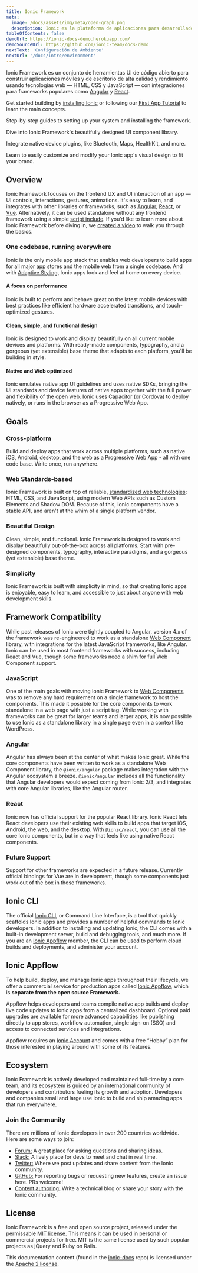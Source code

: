 ```yaml
---
title: Ionic Framework
meta:
  image: /docs/assets/img/meta/open-graph.png
  description: Ionic es la plataforma de aplicaciones para desarrolladores web. Cree increíbles aplicaciones móviles, web y de escritorio, todo con una base de código compartido y estándares web abiertos
tableOfContents: false
demoUrl: https://ionic-docs-demo.herokuapp.com/
demoSourceUrl: https://github.com/ionic-team/docs-demo
nextText: 'Configuración de Ambiente'
nextUrl: '/docs/intro/environment'
---
```


Ionic Framework es un conjunto de herramientas UI de código abierto para construir aplicaciones móviles y de escritorio de alta calidad y rendimiento usando tecnologías web — HTML, CSS y JavaScript — con integraciones para frameworks populares como <a href="/docs/angular/overview" target="_blank"> Angular</a> y <a href="/react" target="_blank">React</a>.

Get started building by [installing Ionic](/docs/intro/cli) or following our [First App Tutorial](/docs/intro/next#build-your-first-app) to learn the main concepts.

<docs-cards> <docs-card header="Installation Guide" href="/docs/intro/cli" icon="/docs/assets/icons/guide-installation-icon.svg" hover-icon="/docs/assets/icons/guide-installation-icon-hover.svg"> 

Step-by-step guides to setting up your system and installing the framework.</docs-card>

<docs-card header="UI Components" href="/docs/components" icon="/docs/assets/icons/guide-components-icon.svg" hover-icon="/docs/assets/icons/guide-components-icon-hover.svg"> 

Dive into Ionic Framework's beautifully designed UI component library.</docs-card>

<docs-card header="Native Functionality" href="/docs/native" icon="/docs/assets/icons/guide-native-icon.svg" hover-icon="/docs/assets/icons/guide-native-icon-hover.svg"> 

Integrate native device plugins, like Bluetooth, Maps, HealthKit, and more.</docs-card>

<docs-card header="Theming" href="/docs/theming/basics" icon="/docs/assets/icons/guide-theming-icon.svg" hover-icon="/docs/assets/icons/guide-theming-icon-hover.svg"> 

Learn to easily customize and modify your Ionic app's visual design to fit your brand.</docs-card> </docs-cards>

## Overview

Ionic Framework focuses on the frontend UX and UI interaction of an app — UI controls, interactions, gestures, animations. It's easy to learn, and integrates with other libraries or frameworks, such as [Angular](/docs/angular/overview), [React](/docs/react/overview), or [Vue](/docs/vue/overview). Alternatively, it can be used standalone without any frontend framework using a simple [script include](/docs/intro/cdn). If you’d like to learn more about Ionic Framework before diving in, we <a href="https://youtu.be/p3AN3igqiRc" target="_blank">created a video</a> to walk you through the basics.

### One codebase, running everywhere

Ionic is the only mobile app stack that enables web developers to build apps for all major app stores and the mobile web from a single codebase. And with [Adaptive Styling](/docs/theming/platform-styles), Ionic apps look and feel at home on every device.

#### A focus on performance

Ionic is built to perform and behave great on the latest mobile devices with best practices like efficient hardware accelerated transitions, and touch-optimized gestures.

#### Clean, simple, and functional design

Ionic is designed to work and display beautifully on all current mobile devices and platforms. With ready-made components, typography, and a gorgeous (yet extensible) base theme that adapts to each platform, you'll be building in style.

#### Native and Web optimized

Ionic emulates native app UI guidelines and uses native SDKs, bringing the UI standards and device features of native apps together with the full power and flexibility of the open web. Ionic uses Capacitor (or Cordova) to deploy natively, or runs in the browser as a Progressive Web App.

## Goals

### Cross-platform

Build and deploy apps that work across multiple platforms, such as native iOS, Android, desktop, and the web as a Progressive Web App - all with one code base. Write once, run anywhere.

### Web Standards-based

Ionic Framework is built on top of reliable, [standardized web technologies](/docs/reference/glossary#web-standards): HTML, CSS, and JavaScript, using modern Web APIs such as Custom Elements and Shadow DOM. Because of this, Ionic components have a stable API, and aren't at the whim of a single platform vendor.

### Beautiful Design

Clean, simple, and functional. Ionic Framework is designed to work and display beautifully out-of-the-box across all platforms. Start with pre-designed components, typography, interactive paradigms, and a gorgeous (yet extensible) base theme.

### Simplicity

Ionic Framework is built with simplicity in mind, so that creating Ionic apps is enjoyable, easy to learn, and accessible to just about anyone with web development skills.

## Framework Compatibility

While past releases of Ionic were tightly coupled to Angular, version 4.x of the framework was re-engineered to work as a standalone <a href="https://developer.mozilla.org/en-US/docs/Web/Web_Components" target="_blank">Web Component</a> library, with integrations for the latest JavaScript frameworks, like Angular. Ionic can be used in most frontend frameworks with success, including React and Vue, though some frameworks need a shim for full Web Component support.

### JavaScript

One of the main goals with moving Ionic Framework to <a href="https://developer.mozilla.org/en-US/docs/Web/Web_Components" target="_blank">Web Components</a> was to remove any hard requirement on a single framework to host the components. This made it possible for the core components to work standalone in a web page with just a script tag. While working with frameworks can be great for larger teams and larger apps, it is now possible to use Ionic as a standalone library in a single page even in a context like WordPress.

### Angular

Angular has always been at the center of what makes Ionic great. While the core components have been written to work as a standalone Web Component library, the `@ionic/angular` package makes integration with the Angular ecosystem a breeze. `@ionic/angular` includes all the functionality that Angular developers would expect coming from Ionic 2/3, and integrates with core Angular libraries, like the Angular router.

### React

Ionic now has official support for the popular React library. Ionic React lets React developers use their existing web skills to build apps that target iOS, Android, the web, and the desktop. With `@ionic/react`, you can use all the core Ionic components, but in a way that feels like using native React components.

### Future Support

Support for other frameworks are expected in a future release. Currently official bindings for Vue are in development, though some components just work out of the box in those frameworks.

## Ionic CLI

The official [Ionic CLI](/docs/cli), or Command Line Interface, is a tool that quickly scaffolds Ionic apps and provides a number of helpful commands to Ionic developers. In addition to installing and updating Ionic, the CLI comes with a built-in development server, build and debugging tools, and much more. If you are an [Ionic Appflow](#ionic-appflow) member, the CLI can be used to perform cloud builds and deployments, and administer your account.

## Ionic Appflow

To help build, deploy, and manage Ionic apps throughout their lifecycle, we offer a commercial service for production apps called <a href="https://ionicframework.com/appflow" target="_blank">Ionic Appflow</a>, which is **separate from the open source Framework.**

Appflow helps developers and teams compile native app builds and deploy live code updates to Ionic apps from a centralized dashboard. Optional paid upgrades are available for more advanced capabilities like publishing directly to app stores, workflow automation, single sign-on (SSO) and access to connected services and integrations.

Appflow requires an <a href="https://dashboard.ionicframework.com/signup" target="_blank">Ionic Account</a> and comes with a free “Hobby” plan for those interested in playing around with some of its features.

## Ecosystem

Ionic Framework is actively developed and maintained full-time by a core team, and its ecosystem is guided by an international community of developers and contributors fueling its growth and adoption. Developers and companies small and large use Ionic to build and ship amazing apps that run everywhere.

### Join the Community

There are millions of Ionic developers in over 200 countries worldwide. Here are some ways to join:

* <a href="https://forum.ionicframework.com/" target="_blank">Forum:</a> A great place for asking questions and sharing ideas.
* <a href="https://ionicworldwide.herokuapp.com/" target="_blank">Slack:</a> A lively place for devs to meet and chat in real time.
* <a href="https://twitter.com/ionicframework" target="_blank">Twitter:</a> Where we post updates and share content from the Ionic community.
* <a href="https://github.com/ionic-team/ionic" target="_blank">GitHub:</a> For reporting bugs or requesting new features, create an issue here. PRs welcome!
* <a href="https://ionicframework.com/contributors" target="_blank">Content authoring:</a> Write a technical blog or share your story with the Ionic community.

## License

Ionic Framework is a free and open source project, released under the permissable <a href="https://opensource.org/licenses/MIT" target="_blank">MIT license</a>. This means it can be used in personal or commercial projects for free. MIT is the same license used by such popular projects as jQuery and Ruby on Rails.

This documentation content (found in the <a href="https://github.com/ionic-team/ionic-docs" target="_blank">ionic-docs</a> repo) is licensed under the <a href="https://www.apache.org/licenses/LICENSE-2.0" target="_blank">Apache 2 license</a>.